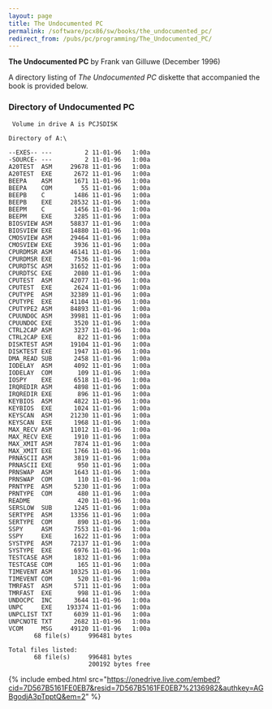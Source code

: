 ```yaml
---
layout: page
title: The Undocumented PC
permalink: /software/pcx86/sw/books/the_undocumented_pc/
redirect_from: /pubs/pc/programming/The_Undocumented_PC/
---
```


**The Undocumented PC**
by Frank van Gilluwe (December 1996)

A directory listing of *The Undocumented PC* diskette that accompanied the book is provided below.

### Directory of Undocumented PC

	 Volume in drive A is PCJSDISK   

	Directory of A:\

	--EXES-- ---         2 11-01-96   1:00a
	-SOURCE- ---         2 11-01-96   1:00a
	A20TEST  ASM     29678 11-01-96   1:00a
	A20TEST  EXE      2672 11-01-96   1:00a
	BEEPA    ASM      1671 11-01-96   1:00a
	BEEPA    COM        55 11-01-96   1:00a
	BEEPB    C        1486 11-01-96   1:00a
	BEEPB    EXE     28532 11-01-96   1:00a
	BEEPM    C        1456 11-01-96   1:00a
	BEEPM    EXE      3285 11-01-96   1:00a
	BIOSVIEW ASM     58837 11-01-96   1:00a
	BIOSVIEW EXE     14880 11-01-96   1:00a
	CMOSVIEW ASM     29464 11-01-96   1:00a
	CMOSVIEW EXE      3936 11-01-96   1:00a
	CPURDMSR ASM     46141 11-01-96   1:00a
	CPURDMSR EXE      7536 11-01-96   1:00a
	CPURDTSC ASM     31652 11-01-96   1:00a
	CPURDTSC EXE      2080 11-01-96   1:00a
	CPUTEST  ASM     42077 11-01-96   1:00a
	CPUTEST  EXE      2624 11-01-96   1:00a
	CPUTYPE  ASM     32389 11-01-96   1:00a
	CPUTYPE  EXE     41104 11-01-96   1:00a
	CPUTYPE2 ASM     84893 11-01-96   1:00a
	CPUUNDOC ASM     39981 11-01-96   1:00a
	CPUUNDOC EXE      3520 11-01-96   1:00a
	CTRL2CAP ASM      3237 11-01-96   1:00a
	CTRL2CAP EXE       822 11-01-96   1:00a
	DISKTEST ASM     19104 11-01-96   1:00a
	DISKTEST EXE      1947 11-01-96   1:00a
	DMA_READ SUB      2458 11-01-96   1:00a
	IODELAY  ASM      4092 11-01-96   1:00a
	IODELAY  COM       109 11-01-96   1:00a
	IOSPY    EXE      6518 11-01-96   1:00a
	IRQREDIR ASM      4898 11-01-96   1:00a
	IRQREDIR EXE       896 11-01-96   1:00a
	KEYBIOS  ASM      4822 11-01-96   1:00a
	KEYBIOS  EXE      1024 11-01-96   1:00a
	KEYSCAN  ASM     21230 11-01-96   1:00a
	KEYSCAN  EXE      1968 11-01-96   1:00a
	MAX_RECV ASM     11012 11-01-96   1:00a
	MAX_RECV EXE      1910 11-01-96   1:00a
	MAX_XMIT ASM      7874 11-01-96   1:00a
	MAX_XMIT EXE      1766 11-01-96   1:00a
	PRNASCII ASM      3819 11-01-96   1:00a
	PRNASCII EXE       950 11-01-96   1:00a
	PRNSWAP  ASM      1643 11-01-96   1:00a
	PRNSWAP  COM       110 11-01-96   1:00a
	PRNTYPE  ASM      5230 11-01-96   1:00a
	PRNTYPE  COM       480 11-01-96   1:00a
	README             420 11-01-96   1:00a
	SERSLOW  SUB      1245 11-01-96   1:00a
	SERTYPE  ASM     13356 11-01-96   1:00a
	SERTYPE  COM       890 11-01-96   1:00a
	SSPY     ASM      7553 11-01-96   1:00a
	SSPY     EXE      1622 11-01-96   1:00a
	SYSTYPE  ASM     72137 11-01-96   1:00a
	SYSTYPE  EXE      6976 11-01-96   1:00a
	TESTCASE ASM      1832 11-01-96   1:00a
	TESTCASE COM       165 11-01-96   1:00a
	TIMEVENT ASM     10325 11-01-96   1:00a
	TIMEVENT COM       520 11-01-96   1:00a
	TMRFAST  ASM      5711 11-01-96   1:00a
	TMRFAST  EXE       998 11-01-96   1:00a
	UNDOCPC  INC      3644 11-01-96   1:00a
	UNPC     EXE    193374 11-01-96   1:00a
	UNPCLIST TXT      6039 11-01-96   1:00a
	UNPCNOTE TXT      2682 11-01-96   1:00a
	VCOM     MSG     49120 11-01-96   1:00a
	       68 file(s)     996481 bytes

	Total files listed:
	       68 file(s)     996481 bytes
	                      200192 bytes free

{% include embed.html src="https://onedrive.live.com/embed?cid=7D567B5161FE0EB7&resid=7D567B5161FE0EB7%2136982&authkey=AGBgodjA3pTpptQ&em=2" %}
